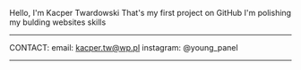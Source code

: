 Hello, I'm Kacper Twardowski
That's my first project on GitHub
I'm polishing my bulding websites skills
_________________________________________
CONTACT:
email: kacper.tw@wp.pl
instagram: @young_panel
_________________________________________